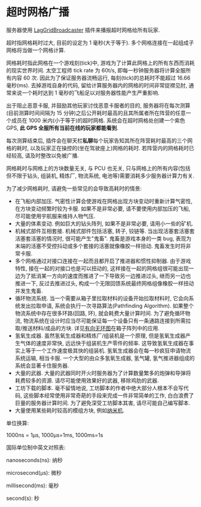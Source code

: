 # 超时网格广播

服务器使用 [LagGridBroadcaster](https://torchapi.net/plugins/item/dd316db4-5d89-4db2-aa47-dac2a1a0ea64) 插件来播报超时网格给所有玩家.

超时指网格耗时过大, 目前的设定为 1 毫秒(大于等于). 多个网格连接在一起组成子网格将当做一个网格计算.

网格耗时指此网格在一个游戏刻(tick)中, 游戏为了计算此网格上的所有东西而消耗的现实世界时间. 太空工程师 tick rate 为 60t/s, 即每一秒钟服务器将计算全服所有内容 60 次. 因此为了保证服务器流畅运行, 每刻(tick)的总耗时不能超过 16.66 毫秒(ms). 去掉游戏自身的代码, 留给计算服务器内的网格的时间非常捉襟见肘, 通常来说一个耗时达到 1 毫秒的飞船足以对服务器性能产生严重影响.

出于阻止恶意卡服, 并鼓励其他玩家讨伐恶意卡服者的目的, 服务器将在每次测算(目前测算时间间隔为 15 分钟)之后公开耗时最高的且其所属者所在阵营的任意一个成员在 1000 米内(小于等于)的超时网格. 系统会在超时网格处创建一个紫色 GPS, **此 GPS 全服所有当前在线的玩家都能看到**.

每次测算结束后, 插件会在聊天栏**私聊**每个玩家告知其所在阵营耗时最高的三个网格的耗时, 以及玩家正在操控的(坐在驾驶座上)网格的耗时. 若阵营内的网格耗时已经较高, 请及时整改以免被广播.

网格耗时与网格上的方块数量无关, 与 PCU 也无关, 只与网格上的所有内容(包括但不限于钻头, 组装机, 精炼厂, 物流系统, 电池等)需要消耗多少服务器计算力有关.

为了减少网格耗时, 请避免一些常见的会导致高耗时的情景:

* 在飞船内部加压. 气密性计算会使游戏在网格出现方块变动时重新计算气密性, 在方块变动频繁时较为卡服. 如果不是非常必要, 请不要使用内部加压的飞船, 尽可能使用宇航服来维持人物气压.
* 大量的体素变动. 例如巨大的钻头阵列, 如果不是非常必要, 请用小一些的矿机.
* 机械式部件互相套接. 机械式部件包括活塞, 转子, 铰链等. 当出现活塞套活塞套活塞套活塞的情况时, 很可能产生"鬼畜". 鬼畜是游戏本身的一类 bug, 表现为末端的活塞不受控抖动或多个套接的活塞就像橡胶一样扭动. 鬼畜发生时将非常卡服.
* 多个网格通过对接口连接在一起而且都开启了推进器和惯性抑制器. 由于游戏特性, 接在一起的对接口也是可以扭动的, 这样接在一起的网格组很可能出现一边为了抵消某一方向的速度而推进了一下导致另一边推进过头, 继而另一边也推进一下, 反过去推进过头, 构成一个无限回馈系统最终网格组像橡胶一样扭动并发生鬼畜.
* 循环物流系统. 当一个需要从箱子里拉取材料的设备开始拉取材料时, 它会向系统发出拉取申请, 系统会执行一次寻路算法(Pathfinding Algorithm). 如果整个物流系统中存在很多环路(回路, 环), 就会耗费大量计算时间. 为了避免循环物流, 物流系统在设计时应当尽可能保证每一个设备只有一条通路连接到所需拉取/推送材料/成品的方块. 详见[有向无环图](https://zh.wikipedia.org/wiki/%E6%9C%89%E5%90%91%E6%97%A0%E7%8E%AF%E5%9B%BE)在箱子阵列中的应用.
* 氢氧生成器. 虽然氢氧生成器和精炼厂/组装机是一个原理, 但是氢氧生成器产生气体的速度非常快, 远远快于组装机生产零件的频率. 这导致氢氧生成器在事实上等于一个工作速度极其快的组装机. 氢氧生成器会在每一秒疯狂申请物流系统运输, 相当卡服. 一个大型的由众多氢氧生成器, 氢气罐, 氢气推进器组成的系统会显著卡住服务器.
* 大量的武器. 大量的武器同时开火时服务器为了计算数量繁多的炮弹和导弹将耗费较多的资源. 请尽可能使用效果好的武器, 移除鸡肋的武器.
* 工坊下载的脚本. 毫不留情地说, 工坊脚本的作者中绝大部分人根本不会写代码, 这些脚本经常使用非常奇葩的手段来完成一件非常简单的工作, 白白浪费了巨量的服务器计算时间. 为了避免深受工坊脚本其害, 请尽可能自己编写脚本.
* 大量使用某些耗时较高的模组方块, 例如[纳米机](../fu-wu-qi-mo-zu/na-mi-ji-qi-ren-jian-zao-yu-wei-xiu-xi-tong.md).

单位换算:

1000ns = 1µs, 1000µs=1ms, 1000ms=1s

国际单位制中英文对照表:

nanoseconds(ns): 纳秒

microsecond(µs): 微秒

millisecond(ms): 毫秒

second(s): 秒
